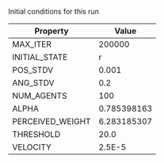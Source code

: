 Initial conditions for this run

| Property     | Value     |
|--------------|-----------|
|MAX_ITER|200000|
|INITIAL_STATE|r|
|POS_STDV|0.001|
|ANG_STDV|0.2|
|NUM_AGENTS|100|
|ALPHA| 0.785398163|
|PERCEIVED_WEIGHT|6.283185307|
|THRESHOLD|20.0|
|VELOCITY|2.5E-5|